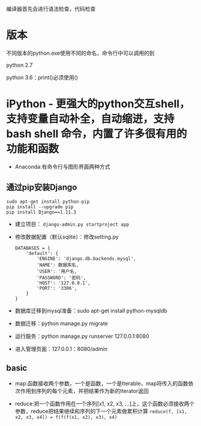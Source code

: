 编译器首先会进行语法检查，代码检查

# 版本

不同版本的python.exe使用不同的命名，命令行中可以调用的到

python 2.7

python 3.6：print()必须使用()

# iPython - 更强大的python交互shell，支持变量自动补全，自动缩进，支持 bash shell 命令，内置了许多很有用的功能和函数

- Anaconda:有命令行与图形界面两种方式

## 通过pip安装Django

```
sudo apt-get install python-pip
pip install --upgrade pip
pip install Django==1.11.3
```

- 建立项目： `django-admin.py startproject app`
- 修改数据配置（默认sqlite）：修改setting.py

  ```
  DATABASES = {
      'default': {
          'ENGINE': 'django.db.backends.mysql',
          'NAME': 数据库名,
          'USER': '用户名,
          'PASSWORD': '密码',
          'HOST': '127.0.0.1',
          'PORT': '3306',
      }
  }
  ```

- 数据库迁移到mysql准备：sudo apt-get install python-mysqldb

- 数据迁移：python manage.py migrate

- 运行服务：python manage.py runserver 127.0.0.1:8080

- 进入管理页面：127.0.0.1：8080/admin

## basic

- map:函数接收两个参数，一个是函数，一个是Iterable，map将传入的函数依次作用到序列的每个元素，并把结果作为新的Iterator返回

- reduce:把一个函数作用在一个序列[x1, x2, x3, ...]上，这个函数必须接收两个参数，reduce把结果继续和序列的下一个元素做累积计算 `reduce(f, [x1, x2, x3, x4]) = f(f(f(x1, x2), x3), x4)`
